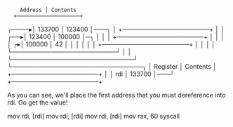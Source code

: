         Address │ Contents
      +────────────────────+
┌────▸│ 133700  │ 123400   │───┐
│     +────────────────────+   │
│ ┌──▸│ 123400  │ 100000   │─┐ │
│ │   +────────────────────+ │ │
│ │ ┌▸│ 100000  │ 42       │ │ │
│ │ │ +────────────────────+ │ │
│ │ └────────────────────────┘ │
│ └────────────────────────────┘
└──────────────────────────────┐
                               │
       Register │ Contents     │
      +────────────────────+   │
      │ rdi     │ 133700   │───┘
      +────────────────────+

As you can see, we'll place the first address that you must dereference into rdi. Go get the value!

mov rdi, [rdi]
mov rdi, [rdi]
mov rdi, [rdi]
mov rax, 60
syscall

